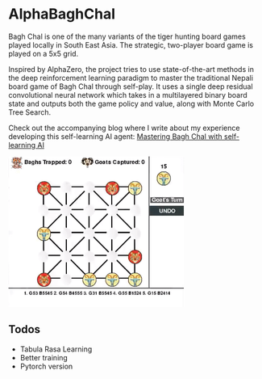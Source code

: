 # AlphaBaghChal 

Bagh Chal is one of the many variants of the tiger hunting board games played locally in South East Asia. The strategic, two-player board game is played on a 5x5 grid.

Inspired by AlphaZero, the project tries to use state-of-the-art methods in the deep reinforcement learning paradigm to master the traditional Nepali board game of Bagh Chal through self-play. It uses a single deep residual convolutional neural network which takes in a multilayered binary board state and outputs both the game policy and value, along with Monte Carlo Tree Search.

Check out the accompanying blog where I write about my experience developing this self-learning AI agent: [Mastering Bagh Chal with self-learning AI](https://blog.basnetsoyuj.com.np/mastering-bagh-chal-with-self-learning-ai/)

![AI playing BaghChal](baghchal.gif)

## Todos 

 - Tabula Rasa Learning
 - Better training
 - Pytorch version
